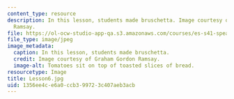 ```yaml
---
content_type: resource
description: In this lesson, students made bruschetta. Image courtesy of Graham Gordon
  Ramsay.
file: https://ol-ocw-studio-app-qa.s3.amazonaws.com/courses/es-s41-speak-italian-with-your-mouth-full-spring-2012/1356ee4ce6a0ccb399723c407aeb3acb_Lesson6.jpg
file_type: image/jpeg
image_metadata:
  caption: In this lesson, students made bruschetta.
  credit: Image courtesy of Graham Gordon Ramsay.
  image-alt: Tomatoes sit on top of toasted slices of bread.
resourcetype: Image
title: Lesson6.jpg
uid: 1356ee4c-e6a0-ccb3-9972-3c407aeb3acb
---
```

